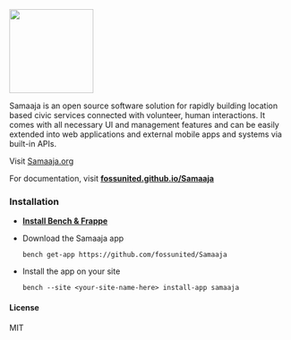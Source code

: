 <img width="150" src="https://user-images.githubusercontent.com/48166553/200232307-f539464b-522e-4771-8f1b-8ad5e430e918.png" />


Samaaja is an open source software solution for rapidly building location based civic services connected with volunteer, human interactions. It comes with all necessary UI and management features and can be easily extended into web applications and external mobile apps and systems via built-in APIs.

Visit [Samaaja.org](https://samaaja.org/)

For documentation, visit [**fossunited.github.io/Samaaja**](https://fossunited.github.io/Samaaja/)

### Installation

* [**Install Bench & Frappe**](https://github.com/frappe/bench#installation)

* Download the Samaaja app

      bench get-app https://github.com/fossunited/Samaaja
      

* Install the app on your site

      bench --site <your-site-name-here> install-app samaaja




#### License

MIT
